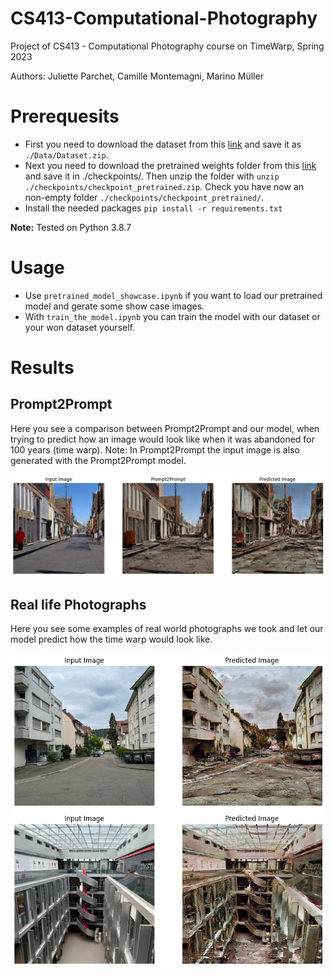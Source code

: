 # CS413-Computational-Photography
Project of CS413 - Computational Photography course on TimeWarp, Spring 2023

Authors: Juliette Parchet, Camille Montemagni, Marino Müller

# Prerequesits
- First you need to download the dataset from this [link](https://drive.google.com/uc?export=download&id=1oS67xo1ti2JCGPZAq9G7M213-i1VxO6I) and save it as `./Data/Dataset.zip`. 
- Next you need to download the pretrained weights folder from this [link](https://drive.google.com/uc?export=download&id=1z4NKPolPDfeEI3njuIFvbDQvMIQk9Nhl) and save it in ./checkpoints/. Then unzip the folder with `unzip ./checkpoints/checkpoint_pretrained.zip`. Check you have now an non-empty folder `./checkpoints/checkpoint_pretrained/`.
- Install the needed packages `pip install -r requirements.txt`

**Note:** Tested on Python 3.8.7

# Usage

- Use `pretrained_model_showcase.ipynb` if you want to load our pretrained model and gerate some show case images.
- With `train_the_model.ipynb` you can train the model with our dataset or your won dataset yourself.

# Results

## Prompt2Prompt
Here you see a comparison between Prompt2Prompt and our model, when trying to predict how an image would look like when it was abandoned for 100 years (time warp).
Note: In Prompt2Prompt the input image is also generated with the Prompt2Prompt model. 

![Prompt2Prompt](Data/Results/street10.png)

## Real life Photographs
Here you see some examples of real world photographs we took and let our model predict how the time warp would look like.

![street](Data/Results/real_life2.png)
![inside building](Data/Results/BC.png)
